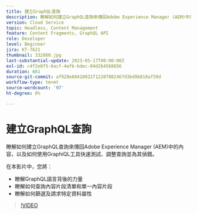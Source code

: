 ```yaml
---
title: 建立GraphQL查詢
description: 瞭解如何建立GraphQL查詢來傳回Adobe Experience Manager (AEM)中的內容，以及如何使用GraphiQL工具快速測試、調整查詢並為其偵錯。
version: Cloud Service
topic: Headless, Content Management
feature: Content Fragments, GraphQL API
role: Developer
level: Beginner
jira: KT-7621
thumbnail: 332860.jpg
last-substantial-update: 2023-05-17T00:00:00Z
exl-id: c4f2e8f5-6acf-4efb-bdec-84d264568856
duration: 661
source-git-commit: af928e60410022f12207082467d3bd9b818af59d
workflow-type: tm+mt
source-wordcount: '97'
ht-degree: 0%

---
```


# 建立GraphQL查詢

瞭解如何建立GraphQL查詢來傳回Adobe Experience Manager (AEM)中的內容，以及如何使用GraphiQL工具快速測試、調整查詢並為其偵錯。

在本影片中，您將：

+ 瞭解GraphQL語言背後的力量
+ 瞭解如何查詢內容片段清單和單一內容片段
+ 瞭解如何篩選及請求特定資料屬性

>[!VIDEO](https://video.tv.adobe.com/v/332860?quality=12&learn=on)

